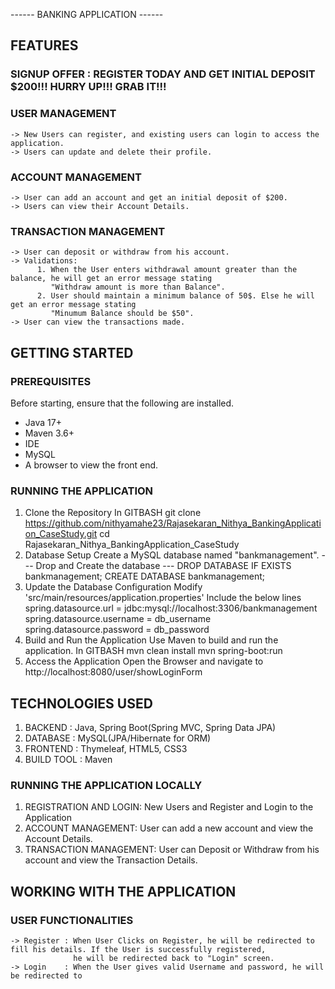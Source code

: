 ------ BANKING APPLICATION ------
## FEATURES
### SIGNUP OFFER : REGISTER TODAY AND GET INITIAL DEPOSIT $200!!! HURRY UP!!! GRAB IT!!!
### USER MANAGEMENT
    -> New Users can register, and existing users can login to access the application.
    -> Users can update and delete their profile.

### ACCOUNT MANAGEMENT
    -> User can add an account and get an initial deposit of $200.
    -> Users can view their Account Details.

### TRANSACTION MANAGEMENT
    -> User can deposit or withdraw from his account.
    -> Validations: 
          1. When the User enters withdrawal amount greater than the balance, he will get an error message stating
             "Withdraw amount is more than Balance".
          2. User should maintain a minimum balance of 50$. Else he will get an error message stating
             "Minumum Balance should be $50".
    -> User can view the transactions made.

## GETTING STARTED
### PREREQUISITES
Before starting, ensure that the following are installed.
  - Java 17+
  - Maven 3.6+
  - IDE
  - MySQL
  - A browser to view the front end.
    
### RUNNING THE APPLICATION
  1. Clone the Repository
           In GITBASH
             git clone https://github.com/nithyamahe23/Rajasekaran_Nithya_BankingApplication_CaseStudy.git
             cd Rajasekaran_Nithya_BankingApplication_CaseStudy
  2. Database Setup
             Create a MySQL database named "bankmanagement".
             --- Drop and Create the database ---
               DROP DATABASE IF EXISTS bankmanagement;
               CREATE DATABASE bankmanagement;
  3. Update the Database Configuration
             Modify 'src/main/resources/application.properties'
             Include the below lines
                   spring.datasource.url = jdbc:mysql://localhost:3306/bankmanagement
                   spring.datasource.username = db_username
                   spring.datasource.password = db_password
  4. Build and Run the Application
             Use Maven to build and run the application.
             In GITBASH
                 mvn clean install
                 mvn spring-boot:run
  5. Access the Application
             Open the Browser and navigate to
                   http://localhost:8080/user/showLoginForm
## TECHNOLOGIES USED

  1. BACKEND : Java, Spring Boot(Spring MVC, Spring Data JPA)
  2. DATABASE : MySQL(JPA/Hibernate for ORM)
  3. FRONTEND : Thymeleaf, HTML5, CSS3
  4. BUILD TOOL : Maven

### RUNNING THE APPLICATION LOCALLY

  1. REGISTRATION AND LOGIN: New Users and Register and Login to the Application
  2. ACCOUNT MANAGEMENT: User can add a new account and view the Account Details.
  3. TRANSACTION MANAGEMENT: User can Deposit or Withdraw from his account and view the Transaction Details.

## WORKING WITH THE APPLICATION
### USER FUNCTIONALITIES
    -> Register : When User Clicks on Register, he will be redirected to fill his details. If the User is successfully registered,
                  he will be redirected back to "Login" screen.
    -> Login    : When the User gives valid Username and password, he will be redirected to
